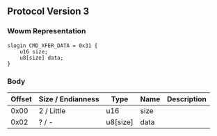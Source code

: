 ## Protocol Version 3

### Wowm Representation
```rust,ignore
slogin CMD_XFER_DATA = 0x31 {
    u16 size;    
    u8[size] data;    
}

```
### Body
| Offset | Size / Endianness | Type | Name | Description |
| ------ | ----------------- | ---- | ---- | ----------- |
| 0x00 | 2 / Little | u16 | size |  |
| 0x02 | ? / - | u8[size] | data |  |
